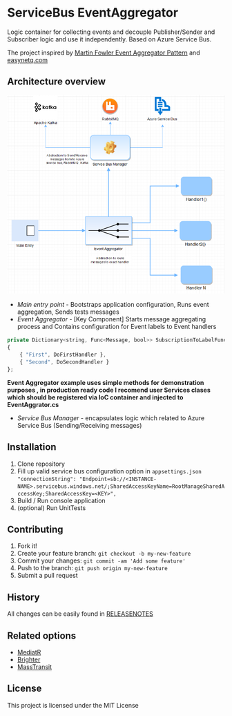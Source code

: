 # ServiceBus EventAggregator

Logic container for collecting events and decouple Publisher/Sender and Subscriber logic and use it independently. Based on Azure Service Bus.

The project inspired by [Martin Fowler Event Aggregator Pattern](https://martinfowler.com/eaaDev/EventAggregator.html) and [easynetq.com](http://easynetq.com/)

## Architecture overview

![alt text](https://raw.githubusercontent.com/Boriszn/ServiceBus.EventAgregator/develop/assets/img/EventAggregator-Architecture.png "Logo Title Text 1")

* *Main entry point* - Bootstraps application configuration, Runs event aggregation, Sends tests messages
* *Event Aggregator* - [Key Component] Starts message aggregating process and Contains configuration for Event labels to Event handlers

```javascript
private Dictionary<string, Func<Message, bool>> SubscriptionToLabelFuncs => new Dictionary<string, Func<Message, bool>>
{
    { "First", DoFirstHandler },
    { "Second", DoSecondHandler }
};
```

**Event Aggregator example uses simple methods for demonstration purposes , in production ready code I recomend user Services clases which should be registered via IoC container and injected to EventAggrator.cs**

* *Service Bus Manager* - encapsulates logic which related to Azure Service Bus (Sending/Receiving messages)

## Installation

1. Clone repository
2. Fill up valid service bus configuration option in `appsettings.json`
`"connectionString": "Endpoint=sb://<INSTANCE-NAME>.servicebus.windows.net/;SharedAccessKeyName=RootManageSharedAccessKey;SharedAccessKey=<KEY>",`
3. Build / Run console application
4. (optional) Run UnitTests

## Contributing

1. Fork it!
2. Create your feature branch: `git checkout -b my-new-feature`
3. Commit your changes: `git commit -am 'Add some feature'`
4. Push to the branch: `git push origin my-new-feature`
5. Submit a pull request

## History

All changes can be easily found in [RELEASENOTES](ReleaseNotes.md)

## Related options

* [MediatR](https://github.com/jbogard/MediatR)
* [Brighter](https://brightercommand.github.io/Brighter/)
* [MassTransit](http://masstransit-project.com/MassTransit/)

## License

This project is licensed under the MIT License
